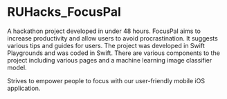 # RUHacks_FocusPal

A hackathon project developed in under 48 hours. FocusPal aims to increase productivity and allow users to avoid procrastination. It suggests various tips and guides for users. The project was developed in Swift Playgrounds and was coded in Swift. There are various components to the project including various pages and a machine learning image classifier model.

Strives to empower people to focus with our user-friendly mobile iOS application.
